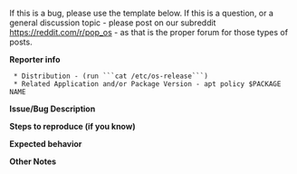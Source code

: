 If this is a bug, please use the template below. If this is a question, or a general discussion topic - please post on our subreddit https://reddit.com/r/pop_os - as that is the proper forum for those types of posts.

**Reporter info**

```
 * Distribution - (run ```cat /etc/os-release```)
 * Related Application and/or Package Version - apt policy $PACKAGE NAME
```


**Issue/Bug Description**



**Steps to reproduce (if you know)**



**Expected behavior**



**Other Notes**


